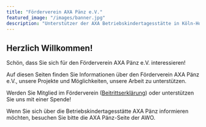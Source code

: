```yaml
---
title: "Förderverein AXA Pänz e.V."
featured_image: "/images/banner.jpg"
description: "Unterstützer der AXA Betriebskindertagesstätte in Köln-Holweide"
---
```


## Herzlich Willkommen!

Schön, dass Sie sich für den Förderverein AXA Pänz e.V. interessieren!

Auf diesen Seiten finden Sie Informationen über den Förderverein AXA Pänz e.V., unsere Projekte und Möglichkeiten, unsere Arbeit zu unterstützen.

Werden Sie Mitglied im Förderverein ([Beitrittserklärung](http://fvap.de/Beitrittserklaerung_Foerderverein_AXA-Paenz.pdf)) oder unterstützen Sie uns mit einer Spende!

Wenn Sie sich über die Betriebskindertagesstätte AXA Pänz informieren möchten, besuchen Sie bitte die AXA Pänz-Seite der AWO.